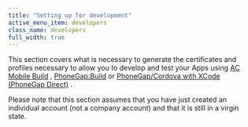 ```yaml
---
title: "Setting up for development"
active_menu_item: developers
class_name: developers
full_width: true
---
```



This section covers what is necessary to generate the certificates and profiles necessary to allow you to develop and test your Apps using [AC Mobile Build](/developers/documentation/ac-mobile-build-phonegap/ac-mobile-build/) , [PhoneGap:Build](/developers/documentation/ac-mobile-build-phonegap/phonegapbuild/) or [PhoneGap/Cordova with XCode (PhoneGap Direct)](/developers/documentation/ac-mobile-build-phonegap/phonegap-direct) .

Please note that this section assumes that you have just created an individual account (not a company account) and that it is still in a virgin state.

